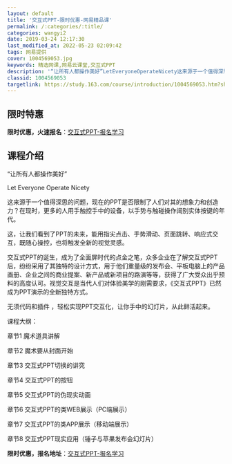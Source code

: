 ```yaml
---
layout: default
title: '交互式PPT-限时优惠-网易精品课'
permalink: /:categories/:title/
categories: wangyi2
date: 2019-03-24 12:17:30
last_modified_at: 2022-05-23 02:09:42
tags: 网易提供
cover: 1004569053.jpg
keywords: 精选网课,网易云课堂,交互式PPT
description: '“让所有人都操作美好”LetEveryoneOperateNicety这来源于一个值得深思的问题，现在的PPT是否限制了'
classid: 1004569053
targetlink: https://study.163.com/course/introduction/1004569053.htm?share=1&shareId=1025206652&utm_campaign=share&utm_medium=iphoneShare&utm_source=&utm_u=1025206652
---
```


## 限时特惠

**限时优惠，火速报名**：[交互式PPT-报名学习](https://study.163.com/course/introduction/1004569053.htm?share=1&shareId=1025206652&utm_campaign=share&utm_medium=iphoneShare&utm_source=&utm_u=1025206652)

## 课程介绍

“让所有人都操作美好”

Let Everyone Operate Nicety



这来源于一个值得深思的问题，现在的PPT是否限制了人们对其的想象力和创造力？在现时，更多的人用手触控手中的设备，以手势与触碰操作阔别实体按键的年代。

这，让我们看到了PPT的未来，能用指尖点击、手势滑动、页面跳转、响应式交互，既随心操控，也将触发全新的视觉灵感。

交互式PPT的诞生，成为了全面屏时代的点金之笔，众多企业在了解交互式PPT后，纷纷采用了其独特的设计方式，用于他们重量级的发布会、平板电脑上的产品画册、企业之间的商业提案、新产品或新项目的路演等等，获得了广大受众出乎预料的高度认可。视觉交互是当代人们对体验美学的刚需要求，《交互式PPT》已然成为PPT演示的全新独特方式。

无须代码和插件 ，轻松实现PPT交互化，让你手中的幻灯片，从此鲜活起来。



课程大纲：



章节1 魔术道具讲解

章节2 魔术要从封面开始

章节3 交互式PPT切换的讲究

章节4 交互式PPT的按钮

章节5 交互式PPT的伪现实动画

章节6 交互式PPT的类WEB展示（PC端展示）

章节7 交互式PPT的类APP展示（移动端展示）

章节8 交互式PPT现实应用（锤子与苹果发布会幻灯片）

**限时优惠，报名地址**：[交互式PPT-报名学习](https://study.163.com/course/introduction/1004569053.htm?share=1&shareId=1025206652&utm_campaign=share&utm_medium=iphoneShare&utm_source=&utm_u=1025206652)

